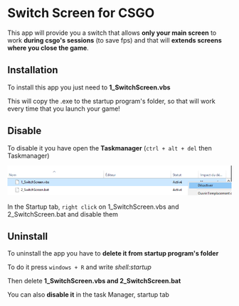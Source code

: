 
# Switch Screen for CSGO

This app will provide you a switch that allows **only your main screen** to work **during csgo's sessions** (to save fps) and that will **extends screens where you close the game**.

## Installation

To install this app you just need to **1_SwitchScreen.vbs**

This will copy the .exe to the startup program's folder, so that will work every time that you launch your game!


## Disable

To disable it you have open the **Taskmanager** (`ctrl + alt + del` then Taskmanager)

![disable script](/images/disable.png)

In the Startup tab, `right click` on 1_SwitchScreen.vbs and 2_SwitchScreen.bat and disable them


## Uninstall

To uninstall the app you have to **delete it from startup program's folder**

To do it press `windows + R` and write *shell:startup*

Then delete **1_SwitchScreen.vbs and 2_SwitchScreen.bat**

You can also **disable it** in the task Manager, startup tab
